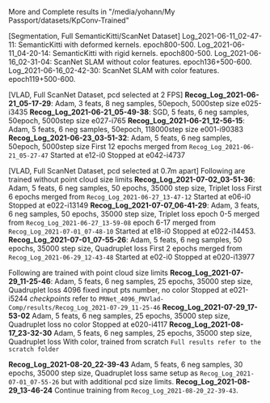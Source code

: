 More and Complete results in "/media/yohann/My Passport/datasets/KpConv-Trained"

[Segmentation, Full SemanticKitti/ScanNet Dataset]
Log_2021-06-11_02-47-11: SemanticKitti with deformed kernels. 	epoch800-500.
Log_2021-06-11_04-20-14: SemanticKitti with rigid kernels.    	epoch800-500.
Log_2021-06-16_02-31-04: ScanNet SLAM without color features. 	epoch136+500-600.
Log_2021-06-16_02-42-30: ScanNet SLAM with color features.    	epoch119+500-600.


[VLAD, Full ScanNet Dataset, pcd selected at 2 FPS]
**Recog_Log_2021-06-21_05-17-29**: 
	Adam, 3 feats, 8 neg samples, 50epoch, 5000step size
	e025-i3435
**Recog_Log_2021-06-21_05-49-38**: 
	SGD,  5 feats, 6 neg samples, 50epoch, 5000step size
	e027-i765
**Recog_Log_2021-06-21_12-56-15**: 
	Adam, 5 feats, 6 neg samples, 50epoch, 118000step size
	e001-i90383
**Recog_Log_2021-06-23_03-51-32**: 
	Adam, 5 feats, 6 neg samples, 50epoch, 5000step size
	First 12 epochs merged from `Recog_Log_2021-06-21_05-27-47`
	Started at e12-i0
	Stopped at e042-i4737
	

[VLAD, Full ScanNet Dataset, pcd selected at 0.7m apart]
Following are trained without point cloud size limits
**Recog_Log_2021-07-02_03-51-36**:
	Adam, 5 feats, 6 neg samples, 50 epochs, 35000 step size, Triplet loss
	First 6 epochs merged from `Recog_Log_2021-06-27_13-47-12`
	Started at e06-i0
	Stopped at e022-i13149
**Recog_Log_2021-07-07_06-41-29**:
	Adam, 3 feats, 6 neg samples, 50 epochs, 35000 step size, Triplet loss
	epoch 0-5 merged from `Recog_Log_2021-06-27_13-59-08`
	epoch 6-17 merged from `Recog_Log_2021-07-01_07-48-10`
	Started at e18-i0
	Stopped at e022-i14453.
**Recog_Log_2021-07-01_07-55-26**:
	Adam, 5 feats, 6 neg samples, 50 epochs, 35000 step size, Quadruplet loss
	First 2 epochs merged from `Recog_Log_2021-06-29_12-43-48`
	Started at e02-i0
	Stopped at e020-i13977

Following are trained with point cloud size limits
**Recog_Log_2021-07-29_11-25-46**:
	Adam, 5 feats, 6 neg samples, 25 epochs, 35000 step size, Quadruplet loss
	4096 fixed input pts number, no color
	Stopped at e021-i5244
	*checkpoints* refer to `PRNet_4096_PNVlad-Comp/results/Recog_Log_2021-07-29_11-25-46`
**Recog_Log_2021-07-29_17-53-02**
	Adam, 5 feats, 6 neg samples, 25 epochs, 35000 step size, Quadruplet loss
	no color
	Stopped at e020-i4117
**Recog_Log_2021-08-17_23-32-30**
	Adam, 5 feats, 6 neg samples, 25 epochs, 35000 step size, Quadruplet loss
	With color, trained from scratch
	`Full results refer to the scratch folder`

**Recog_Log_2021-08-20_22-39-43**
	Adam, 5 feats, 6 neg samples, 30 epochs, 35000 step size, Quadruplet loss
	same setup as `Recog_Log_2021-07-01_07-55-26` but with additional pcd size limits.
**Recog_Log_2021-08-29_13-46-24**
	Continue training from `Recog_Log_2021-08-20_22-39-43`.

